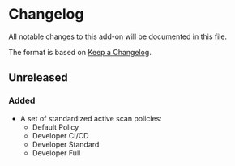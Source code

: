 # Changelog
All notable changes to this add-on will be documented in this file.

The format is based on [Keep a Changelog](https://keepachangelog.com/en/1.0.0/).

## Unreleased
### Added
- A set of standardized active scan policies:
    - Default Policy
    - Developer CI/CD
    - Developer Standard
    - Developer Full
